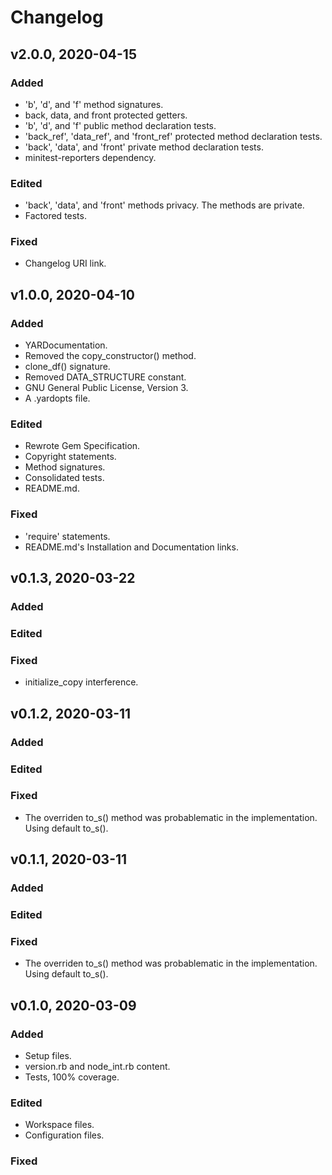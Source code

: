 # Changelog

## v2.0.0, 2020-04-15

### Added

- 'b', 'd', and 'f' method signatures.
- back, data, and front protected getters.
- 'b', 'd', and 'f' public method declaration tests.
- 'back_ref', 'data_ref', and 'front_ref' protected method declaration tests.
- 'back', 'data', and 'front' private method declaration tests.
- minitest-reporters dependency.  

### Edited

- 'back', 'data', and 'front' methods privacy. The methods are private.
- Factored tests.

### Fixed

- Changelog URI link.

## v1.0.0, 2020-04-10

### Added

- YARDocumentation.
- Removed the copy_constructor() method.
- clone_df() signature.
- Removed DATA_STRUCTURE constant.
- GNU General Public License, Version 3.
- A .yardopts file.

### Edited

- Rewrote Gem Specification.
- Copyright statements.
- Method signatures.
- Consolidated tests.
- README.md.

### Fixed

- 'require' statements.
- README.md's Installation and Documentation links.

## v0.1.3, 2020-03-22

### Added

### Edited

### Fixed

- initialize_copy interference.

## v0.1.2, 2020-03-11

### Added

### Edited

### Fixed

- The overriden to_s() method was probablematic in the implementation. Using
 default to_s().

## v0.1.1, 2020-03-11

### Added

### Edited

### Fixed

- The overriden to_s() method was probablematic in the implementation. Using
 default to_s().

## v0.1.0, 2020-03-09

### Added

- Setup files.
- version.rb and node_int.rb content.
- Tests, 100% coverage.

### Edited

- Workspace files.
- Configuration files.

### Fixed